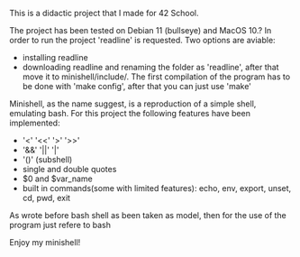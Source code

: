 This is a didactic project that I made for 42 School.

The project has been tested on Debian 11 (bullseye) and MacOS 10.?
In order to run the project 'readline' is requested. Two options are aviable:
  - installing readline
  - downloading readline and renaming the folder as 'readline', after that move it to minishell/include/.
    The first compilation of the program has to be done with 'make config', after that you can just use 'make'

Minishell, as the name suggest, is a reproduction of a simple shell, emulating bash.
For this project the following features have been implemented:
  - '<' '<<' '>' '>>'
  - '&&' '||' '|'
  - '()' (subshell)
  - single and double quotes
  - $0 and $var_name
  - built in commands(some with limited features): echo, env, export, unset, cd, pwd, exit

As wrote before bash shell as been taken as model, then for the use of the program just refere to bash

Enjoy my minishell!
